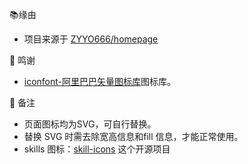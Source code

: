 📚缘由
- 项目来源于 [ZYYO666/homepage](https://github.com/ZYYO666/homepage)

🙏 鸣谢
-  [iconfont-阿里巴巴矢量图标库](https://www.iconfont.cn/)图标库。

📌 备注
- 页面图标均为SVG，可自行替换。
- 替换 SVG 时需去除宽高信息和fill 信息，才能正常使用。
- skills 图标：[skill-icons](https://github.com/tandpfun/skill-icons) 这个开源项目
